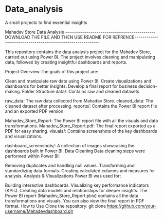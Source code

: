 # Data_analysis
A small projectc to find essential insights

Mahadev Store Data Analysis
----------------------------------------------DOWNLOAD THE FILE AND THEN USE README FOR REFRENCE------------------------------------------------------------

This repository contains the data analysis project for the Mahadev Store, carried out using Power BI. The project involves cleaning and manipulating data, followed by creating insightful dashboards and reports.

Project Overview
The goals of this project are:

Clean and manipulate raw data using Power BI.
Create visualizations and dashboards for better insights.
Develop a final report for business decision-making.
Folder Structure
data/: Contains raw and cleaned datasets.

raw_data: The raw data collected from Mahadev Store.
cleaned_data: The cleaned dataset after processing.
reports/: Contains the Power BI report file and an exported PDF version.

Mahadev_Store_Report: The Power BI report file with all the visuals and data transformations.
Mahadev_Store_Report.pdf: The final report exported as a PDF for easy sharing.
visuals/: Contains screenshots of the key dashboards and visualizations.

dashboard_screenshots/: A collection of images showcasing the dashboards built in Power BI.
Data Cleaning
Data cleaning steps were performed within Power BI:

Removing duplicates and handling null values.
Transforming and standardizing data formats.
Creating calculated columns and measures for analysis.
Analysis & Visualizations
Power BI was used for:

Building interactive dashboards.
Visualizing key performance indicators (KPIs).
Creating data models and relationships for deeper insights.
The Power BI report (Mahadev_Store_Report.pbix) contains all the data transformations and visuals. You can also view the final report in PDF format.
How to Use
Clone the repository:
git clone https://github.com/your-username/Mahadevdashboard.git
